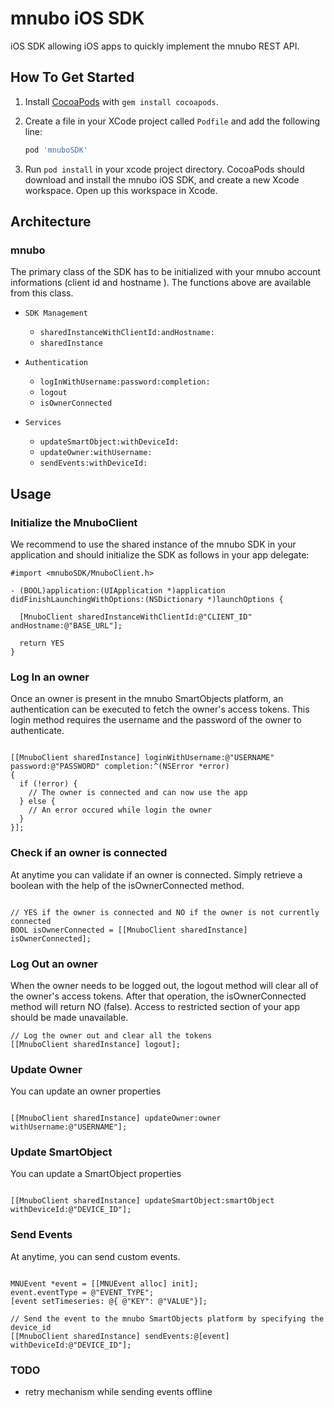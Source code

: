 mnubo iOS SDK
============

iOS SDK allowing iOS apps to quickly implement the mnubo REST API.

## How To Get Started

1. Install [CocoaPods](http://cocoapods.org/) with `gem install cocoapods`.
2. Create a file in your XCode project called `Podfile` and add the following line:

    ```ruby
    pod 'mnuboSDK'
    ```

3. Run `pod install` in your xcode project directory. CocoaPods should download and
install the mnubo iOS SDK, and create a new Xcode workspace. Open up this workspace in Xcode.


## Architecture

### mnubo

The primary class of the SDK has to be initialized with your mnubo account informations (client id and hostname ). The functions above are available from this class.

* `SDK Management`
  - `sharedInstanceWithClientId:andHostname:`
  - `sharedInstance`

* `Authentication`
  - `logInWithUsername:password:completion:`
  - `logout`
  - `isOwnerConnected`

* `Services`
  - `updateSmartObject:withDeviceId:`
  - `updateOwner:withUsername:`
  - `sendEvents:withDeviceId:`

## Usage

### Initialize the MnuboClient

We recommend to use the shared instance of the mnubo SDK in your application and should initialize the SDK as follows in your app delegate:

```objc
#import <mnuboSDK/MnuboClient.h>

- (BOOL)application:(UIApplication *)application didFinishLaunchingWithOptions:(NSDictionary *)launchOptions {

  [MnuboClient sharedInstanceWithClientId:@"CLIENT_ID" andHostname:@"BASE_URL"];

  return YES
}
```

### Log In an owner

Once an owner is present in the mnubo SmartObjects platform, an authentication can be executed to fetch the owner's access tokens. This login method requires the username and the password of the owner to authenticate.

```objc

[[MnuboClient sharedInstance] loginWithUsername:@"USERNAME" password:@"PASSWORD" completion:^(NSError *error)
{
  if (!error) {
    // The owner is connected and can now use the app
  } else {
    // An error occured while login the owner
  }
}];

```

### Check if an owner is connected

At anytime you can validate if an owner is connected. Simply retrieve a boolean with the help of the isOwnerConnected method.

```objc

// YES if the owner is connected and NO if the owner is not currently connected
BOOL isOwnerConnected = [[MnuboClient sharedInstance] isOwnerConnected];
```

### Log Out an owner

When the owner needs to be logged out, the logout method will clear all of the owner's access tokens. After that operation, the isOwnerConnected method will return NO (false). Access to restricted section of your app should be made unavailable.

```objc
// Log the owner out and clear all the tokens
[[MnuboClient sharedInstance] logout];

```
### Update Owner

You can update an owner properties

```objc

[[MnuboClient sharedInstance] updateOwner:owner withUsername:@"USERNAME"];

```

### Update SmartObject

You can update a SmartObject properties

```objc

[[MnuboClient sharedInstance] updateSmartObject:smartObject withDeviceId:@"DEVICE_ID"];

```

### Send Events

At anytime, you can send custom events.

```objc

MNUEvent *event = [[MNUEvent alloc] init];
event.eventType = @"EVENT_TYPE";
[event setTimeseries: @{ @"KEY": @"VALUE"}];

// Send the event to the mnubo SmartObjects platform by specifying the device_id
[[MnuboClient sharedInstance] sendEvents:@[event] withDeviceId:@"DEVICE_ID"];

```

### TODO
  * retry mechanism while sending events offline
